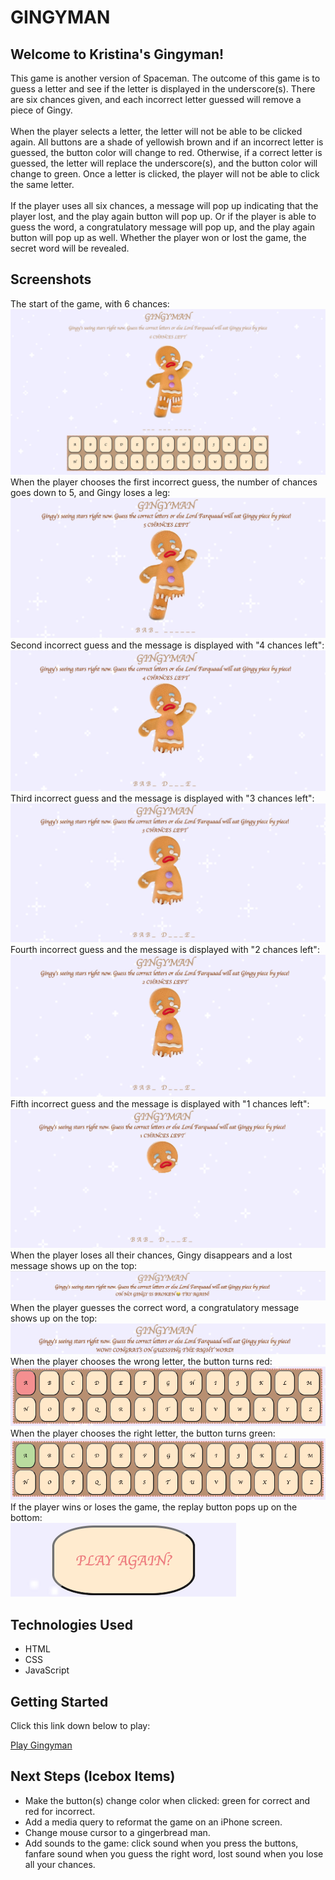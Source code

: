 <h1>GINGYMAN</h1>
<h2>Welcome to Kristina's Gingyman!</h2>
This game is another version of Spaceman. The outcome of this game is to guess a letter and see if the letter is displayed in the underscore(s). There are six chances given, and each incorrect letter guessed will remove a piece of Gingy.
<br />
<br />
When the player selects a letter, the letter will not be able to be clicked again. All buttons are a shade of yellowish brown and if an incorrect letter is guessed, the button color will change to red. Otherwise, if a correct letter is guessed, the letter will replace the underscore(s), and the button color will change to green. Once a letter is clicked, the player will not be able to click the same letter.
<br />
<br />
If the player uses all six chances, a message will pop up indicating that the player lost, and the play again button will pop up. Or if the player is able to guess the word, a congratulatory message will pop up, and the play again button will pop up as well. Whether the player won or lost the game, the secret word will be revealed.

<br />
<h2>Screenshots</h2>
The start of the game, with 6 chances:
<br />
<img src="imgs/start-game.png">

<br />
When the player chooses the first incorrect guess, the number of chances goes down to 5, and Gingy loses a leg:
<br />
<img src="imgs/chances-5.png">

<br />
Second incorrect guess and the message is displayed with "4 chances left":
<br />
<img src="imgs/chances-4.png">

<br />
Third incorrect guess and the message is displayed with "3 chances left":
<br />
<img src="imgs/chances-3.png">

<br />
Fourth incorrect guess and the message is displayed with "2 chances left":
<br />
<img src="imgs/chances-2.png">

<br />
Fifth incorrect guess and the message is displayed with "1 chances left":
<br />
<img src="imgs/chances-1.png">

<br />
When the player loses all their chances, Gingy disappears and a lost message shows up on the top:
<br />
<img src="imgs/lose-message.png">

<br />
When the player guesses the correct word, a congratulatory message shows up on the top:
<br />
<img src="imgs/win-message.png">

<br />
When the player chooses the wrong letter, the button turns red:
<br />
<img src="imgs/incorrect-letter.png">

<br />
When the player chooses the right letter, the button turns green:
<br />
<img src="imgs/correct-letter.png">

<br />
If the player wins or loses the game, the replay button pops up on the bottom:
<br />
<img src="imgs/replay-button.png">

<br />
<h2>Technologies Used</h2>

* HTML
* CSS
* JavaScript

<h2>Getting Started</h2>
Click this link down below to play:

[Play Gingyman](targetURL "https://kristina-lim.github.io/Gingyman/")

<h2>Next Steps (Icebox Items)</h2>

* Make the button(s) change color when clicked: green for correct and red for incorrect.
* Add a media query to reformat the game on an iPhone screen.
* Change mouse cursor to a gingerbread man.
* Add sounds to the game: click sound when you press the buttons, fanfare sound when you guess the right word, lost sound when you lose all your chances.
